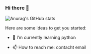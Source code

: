 ### Hi there 👋
![Anurag's GitHub stats](https://github-readme-stats.vercel.app/api?username=anuraghazra&show_icons=true&theme=radical)

Here are some ideas to get you started:

- 🌱 I’m currently learning python

- 📫 How to reach me: contacht email
<!--
**kktaeho/kktaeho** is a ✨ _special_ ✨ repository because its `README.md` (this file) appears on your GitHub profile.
